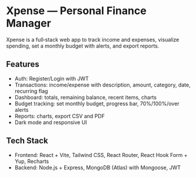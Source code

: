 # Xpense — Personal Finance Manager

Xpense is a full‑stack web app to track income and expenses, visualize spending, set a monthly budget with alerts, and export reports.

## Features
- Auth: Register/Login with JWT
- Transactions: income/expense with description, amount, category, date, recurring flag
- Dashboard: totals, remaining balance, recent items, charts
- Budget tracking: set monthly budget, progress bar, 70%/100%/over alerts
- Reports: charts, export CSV and PDF
- Dark mode and responsive UI

## Tech Stack
- Frontend: React + Vite, Tailwind CSS, React Router, React Hook Form + Yup, Recharts
- Backend: Node.js + Express, MongoDB (Atlas) with Mongoose, JWT



